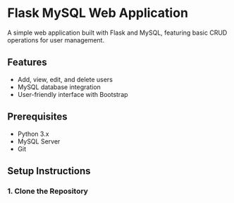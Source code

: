 # Flask MySQL Web Application

A simple web application built with Flask and MySQL, featuring basic CRUD operations for user management.

## Features

- Add, view, edit, and delete users
- MySQL database integration
- User-friendly interface with Bootstrap

## Prerequisites

- Python 3.x
- MySQL Server
- Git

## Setup Instructions

### 1. Clone the Repository